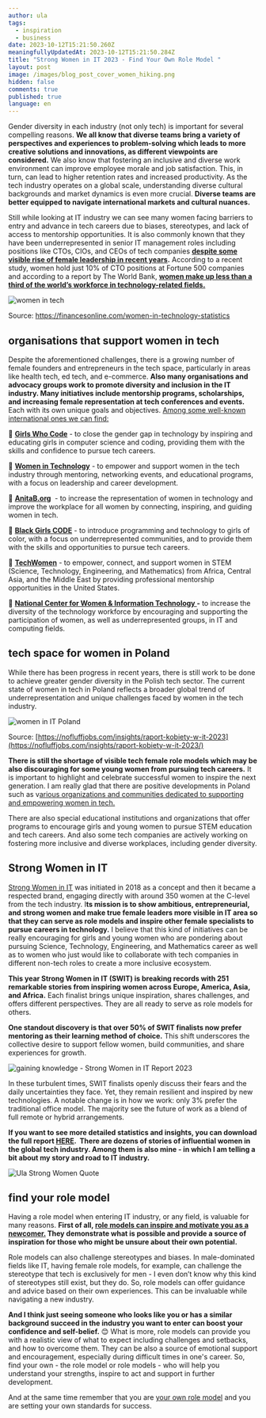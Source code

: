 ```yaml
---
author: ula
tags:
  - inspiration
  - business
date: 2023-10-12T15:21:50.260Z
meaningfullyUpdatedAt: 2023-10-12T15:21:50.284Z
title: "Strong Women in IT 2023 - Find Your Own Role Model "
layout: post
image: /images/blog_post_cover_women_hiking.png
hidden: false
comments: true
published: true
language: en
---
```

Gender diversity in each industry (not only tech) is important for several compelling reasons. **We all know that diverse teams bring a variety of perspectives and experiences to problem-solving which leads to more creative solutions and innovations, as different viewpoints are considered.** We also know that fostering an inclusive and diverse work environment can improve employee morale and job satisfaction. This, in turn, can lead to higher retention rates and increased productivity. As the tech industry operates on a global scale, understanding diverse cultural backgrounds and market dynamics is even more crucial. **Diverse teams are better equipped to navigate international markets and cultural nuances.**

Still while looking at IT industry we can see many women facing barriers to entry and advance in tech careers due to biases, stereotypes, and lack of access to mentorship opportunities. It is also commonly known that they have been underrepresented in senior IT management roles including positions like CTOs, CIOs, and CEOs of tech companies **[despite some visible rise of female leadership in recent years](https://oatuu.org/the-rising-trend-of-women-ctos-shaking-up-the-industry/).** According to a recent study, women hold just 10% of CTO positions at Fortune 500 companies and according to a report by The World Bank, **[women make up less than a third of the world’s workforce in technology-related fields.](https://www.womentech.net/women-technology-statistics)**

<div class="image"><img src="/images/women-in-tech-force-.png" alt="women in tech " title="undefined"  /> </div>

Source: https://financesonline.com/women-in-technology-statistics

## **organisations that support women in tech** 

Despite the aforementioned challenges, there is a growing number of female founders and entrepreneurs in the tech space, particularly in areas like health tech, ed tech, and e-commerce. **Also many organisations and advocacy groups work to promote diversity and inclusion in the IT industry. Many initiatives include mentorship programs, scholarships, and increasing female representation at tech conferences and events.** Each with its own unique goals and objectives. [Among some well-known international ones we can find:](https://www.cio.com/article/215709/16-organizations-for-women-in-tech.html) 

💃 **[Girls Who Code](https://girlswhocode.com/)** - to close the gender gap in technology by inspiring and educating girls in computer science and coding, providing them with the skills and confidence to pursue tech careers.

💃 **[Women in Technology](https://women-in-tech.org/)** - to empower and support women in the tech industry through mentoring, networking events, and educational programs, with a focus on leadership and career development.

💃 **[AnitaB.org](https://anitab.org/)**  - to increase the representation of women in technology and improve the workplace for all women by connecting, inspiring, and guiding women in tech.

💃 **[Black Girls CODE](https://wearebgc.org/)** - to introduce programming and technology to girls of color, with a focus on underrepresented communities, and to provide them with the skills and opportunities to pursue tech careers.

💃 **[TechWomen](https://www.techwomen.org/)** - to empower, connect, and support women in STEM (Science, Technology, Engineering, and Mathematics) from Africa, Central Asia, and the Middle East by providing professional mentorship opportunities in the United States.

💃 **[National Center for Women & Information Technology ](https://ncwit.org/)-** to increase the diversity of the technology workforce by encouraging and supporting the participation of women, as well as underrepresented groups, in IT and computing fields.

## **tech space for women in Poland** 

While there has been progress in recent years, there is still work to be done to achieve greater gender diversity in the Polish tech sector. The current state of women in tech in Poland reflects a broader global trend of underrepresentation and unique challenges faced by women in the tech industry. 

<div class="image"><img src="/images/women-tech-poland.png" alt="women in IT Poland " title="undefined"  /> </div>

Source: [https://nofluffjobs.com/insights/raport-kobiety-w-it-2023](https://nofluffjobs.com/insights/raport-kobiety-w-it-2023/)

**There is still the shortage of visible tech female role models which may be also discouraging for some young women from pursuing tech careers.** It is important to highlight and celebrate successful women to inspire the next generation. I am really glad that there are positive developments in Poland such as v[arious organizations and communities dedicated to supporting and empowering women in tech.](https://brightinventions.pl/blog/polish-organizations-that-support-women-in-tech/)

There are also special educational institutions and organizations that offer programs to encourage girls and young women to pursue STEM education and tech careers. And also some tech companies are actively working on fostering more inclusive and diverse workplaces, including gender diversity.

## **Strong Women in IT**

[Strong Women in IT](https://strongwomeninit.com/) was initiated in 2018 as a concept and then it became a respected brand, engaging directly with around 350 women at the C-level from the tech industry. I**ts mission is to show ambitious, entrepreneurial, and strong women and make true female leaders more visible in IT area so that they can serve as role models and inspire other female specialists to pursue careers in technology.** I believe that this kind of initiatives can be really encouraging for girls and young women who are pondering about pursuing Science, Technology, Engineering, and Mathematics career as well as to women who just would like to collaborate with tech companies in different non-tech roles to create a more inclusive ecosystem.

**This year Strong Women in IT (SWIT) is breaking records with 251 remarkable stories from inspiring women across Europe, America, Asia, and Africa.** Each finalist brings unique inspiration, shares challenges, and offers different perspectives. They are all ready to serve as role models for others.

**One standout discovery is that over 50% of SWIT finalists now prefer mentoring as their learning method of choice.** This shift underscores the collective desire to support fellow women, build communities, and share experiences for growth.

<div class="image"><img src="/images/gaining-tech-knowledge-.png" alt="gaining knowledge - Strong Women in IT Report 2023" title="undefined"  /> </div>

In these turbulent times, SWIT finalists openly discuss their fears and the daily uncertainties they face. Yet, they remain resilient and inspired by new technologies. A notable change is in how we work: only 3% prefer the traditional office model. The majority see the future of work as a blend of full remote or hybrid arrangements. 

**If you want to see more detailed statistics and insights, you can download the full report [HERE](https://strongwomeninit.com/en/download/).  There are dozens of stories of influential women in the global tech industry. Among them is also mine - in which I am telling a bit about my story and road to IT industry.** 

<div class="image"><img src="/images/ula-strong-women.png" alt="Ula Strong Women Quote" title="undefined"  /> </div>

## **find your role model** 

Having a role model when entering IT industry, or any field, is valuable for many reasons. **First of all, [role models can inspire and motivate you as a newcomer.](https://www.womenintech.co.uk/the-importance-of-role-models-for-women-in-tech) They demonstrate what is possible and provide a source of inspiration for those who might be unsure about their own potential.**

Role models can also challenge stereotypes and biases. In male-dominated fields like IT, having female role models, for example, can challenge the stereotype that tech is exclusively for men - I even don’t know why this kind of stereotypes still exist, but they do. So, role models can offer guidance and advice based on their own experiences. This can be invaluable while navigating a new industry. 

**And I think just seeing someone who looks like you or has a similar background succeed in the industry you want to enter can boost your confidence and self-belief.** 😊 What is more, role models can provide you with a realistic view of what to expect including challenges and setbacks, and how to overcome them. They can be also a source of emotional support and encouragement, especially during difficult times in one's career. So, find your own - the role model or role models - who will help you understand your strengths, inspire to act and support in further development. 

And at the same time remember that you are [your own role model](https://www.educative.io/blog/being-your-own-role-model-woman-tech) and you are setting your own standards for success.